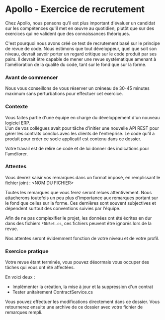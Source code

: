 # Apollo - Exercice de recrutement

Chez Apollo, nous pensons qu'il est plus important d'évaluer un candidat sur les compétences qu'il met en œuvre au quotidien, plutôt que sur des exercices qui ne valident que des connaissances théoriques. 

C'est pourquoi nous avons créé ce test de recrutement basé sur le principe de revue de code.
Nous estimons que tout développeur, quel que soit son niveau, devrait savoir porter un regard critique sur le code produit par ses pairs. Il devrait être capable de mener une revue systématique amenant à l'amélioration de la qualité du code, tant sur le fond que sur la forme.

### Avant de commencer

Nous vous conseillons de vous réserver un créneau de 30-45 minutes maximum sans perturbations pour effectuer cet exercice.

### Contexte

Vous faites partie d'une équipe en charge du développement d'un nouveau logiciel ERP.\
L'un de vos collègues avait pour tâche d'initier une nouvelle API REST pour gérer les contrats conclus avec les clients de l'entreprise. Le code qu'il a produit pour créer ce socle applicatif est contenu dans ce dossier.

Votre travail est de relire ce code et de lui donner des indications pour l'améliorer.

### Attentes

Vous devrez saisir vos remarques dans un format imposé, en remplissant le fichier joint : \<NOM DU FICHIER\>

Toutes les remarques que vous ferez seront relues attentivement. Nous attacherons toutefois un peu plus d'importance aux remarques portant sur le fond que celles sur la forme. Ces dernières sont souvent subjectives et dépendent surtout des conventions suivies par l'équipe.

Afin de ne pas complexifier le projet, les données ont été écrites en dur dans des fichiers `*DbSet.cs`, ces fichiers peuvent être ignorés lors de la revue.

Nos attentes seront évidemment fonction de votre niveau et de votre profil.

### Exercice pratique

Votre revue étant terminée, vous pouvez désormais vous occuper des tâches qui vous ont été affectées.

En voici deux :
- Implémenter la création, la mise à jour et la suppression d'un contrat
- Tester unitairement ContractService.cs

Vous pouvez effectuer les modifications directement dans ce dossier. Vous retournerez ensuite une archive de ce dossier avec votre fichier de remarques rempli.